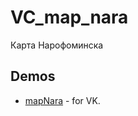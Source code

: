 # VC_map_nara
Карта Нарофоминска

Demos
------
  * [mapNara](http://originalsin.github.io/VC_map_nara/examples/nara.html) - for VK.

